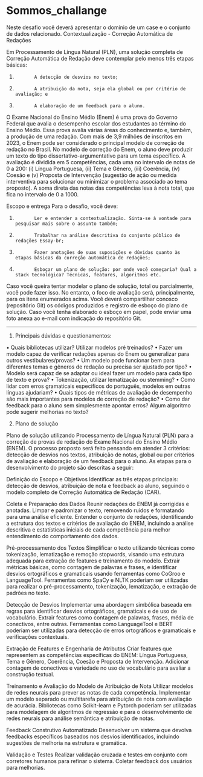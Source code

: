 # Sommos_challange

Neste desafio você deverá apresentar o domínio de um case e o conjunto de dados relacionado. 
Contextualização - Correção Automática de Redações

Em Processamento de Língua Natural (PLN), uma solução completa de Correção Automática de Redação deve contemplar pelo menos três etapas básicas:

1.            A detecção de desvios no texto;
2.            A atribuição da nota, seja ela global ou por critério de avaliação; e
3.            A elaboração de um feedback para o aluno.

O Exame Nacional do Ensino Médio (Enem) é uma prova do Governo Federal que avalia o desempenho escolar dos estudantes ao término do Ensino Médio. Essa prova avalia várias áreas do conhecimento e, também, a produção de uma redação. Com mais de 3,9 milhões de inscritos em 2023, o Enem pode ser considerado o principal modelo de correção de redação no Brasil.
No modelo de correção do Enem, o aluno deve produzir um texto do tipo dissertativo-argumentativo para um tema específico. A avaliação é dividida em 5 competências, cada uma no intervalo de notas de 0 a 200: (i) Língua Portuguesa, (ii) Tema e Gênero, (iii) Coerência, (iv) Coesão e (v) Proposta de Intervenção (sugestão de ação ou medida interventiva para solucionar ou minimizar o problema associado ao tema proposto). A soma direta das notas das competências leva à nota total, que fica no intervalo de 0 a 1000.

Escopo e entrega
Para o desafio, você deve:

1.            Ler e entender a contextualização. Sinta-se à vontade para pesquisar mais sobre o assunto também;
2.            Trabalhar na análise descritiva do conjunto público de redações Essay-br;
3.            Fazer anotações de suas suposições e dúvidas quanto às etapas básicas da correção automática de redações;
4.            Esboçar um plano de solução: por onde você começaria? Qual a stack tecnológica? Técnicas, features, algoritmos etc.

Caso você queira tentar modelar o plano de solução, total ou parcialmente, você pode fazer isso. No entanto, o foco de avaliação será, principalmente, para os itens enumerados acima. 
Você deverá compartilhar conosco (repositório Git) os códigos produzidos e registro de esboço do plano de solução. Caso você tenha elaborado o esboço em papel, pode enviar uma foto anexa ao e-mail com indicação do repositório Git. 
______________________________________________________________________________________________________________________

1.	Principais dúvidas e questionamentos:

•	Quais bibliotecas utilizar? Utilizar modelos pré treinados?
•	Fazer um modelo capaz de verificar redações apenas do Enem ou generalizar para outros vestibulares/provas?
•	Um modelo pode funcionar bem para diferentes temas e gêneros de redação ou precisa ser ajustado por tipo?
•	Modelo será capaz de se adaptar ou ideal fazer um modelo para cada tipo de texto e prova?
•	Tokenização, utilizar lematização ou stemming?
•	Como lidar com erros gramaticais específicos do português, modelos em outras línguas ajudariam?
•	Quais tipos de métricas de avaliação de desempenho são mais importantes para modelos de correção de redação?
•	Como dar feedback para o aluno sem simplesmente apontar erros? Algum algoritmo pode sugerir melhorias no texto?

2.	Plano de solução

Plano de solução utilizando Processamento de Língua Natural (PLN) para a correção de provas de redação do Exame Nacional do Ensino Médio (ENEM). O processo proposto será feito pensando em atender 3 critérios: detecção de desvios nos textos, atribuição de notas, global ou por critérios de avaliação e elaboração de um feedback para o aluno.
As etapas para o desenvolvimento do projeto são descritas a seguir:

Definição do Escopo e Objetivos
Identificar as três etapas principais: detecção de desvios, atribuição de nota e feedback ao aluno, seguindo o modelo completo de Correção Automática de Redação (CAR).

Coleta e Preparação dos Dados
Reunir redações do ENEM já corrigidas e anotadas. Limpar e padronizar o texto, removendo ruídos e formatando para uma análise eficiente.
Entender o conjunto de redações, identificando a estrutura dos textos e critérios de avaliação do ENEM, incluindo a análise descritiva e estatísticas iniciais de cada competência para melhor entendimento do comportamento dos dados.

Pré-processamento dos Textos
Simplificar o texto utilizando técnicas como tokenização, lematização e remoção stopwords, visando uma estrutura adequada para extração de features e treinamento do modelo. Extrair métricas básicas, como contagem de palavras e frases, e identificar desvios ortográficos e gramaticais usando ferramentas como CoGroo e LanguageTool. Ferramentas como SpaCy e NLTK poderiam ser utilizadas para realizar o pré-processamento, tokenização, lematização, e extração de padrões no texto.

Detecção de Desvios
Implementar uma abordagem simbólica baseada em regras para identificar desvios ortográficos, gramaticais e de uso de vocabulário. Extrair features como contagem de palavras, frases, média de conectivos, entre outras. Ferramentas como LanguageTool e BERT poderiam ser utilizadas para detecção de erros ortográficos e gramaticais e verificações contextuais.

Extração de Features e Engenharia de Atributos
Criar features que representem as competências específicas do ENEM: Língua Portuguesa, Tema e Gênero, Coerência, Coesão e Proposta de Intervenção. Adicionar contagem de conectivos e variedade no uso de vocabulário para avaliar a construção textual.

Treinamento e Avaliação do Modelo de Atribuição de Nota
Utilizar modelos de redes neurais para prever as notas de cada competência. Implementar um modelo separado ou multitarefa para atribuição de nota com avaliação de acurácia. Bibliotecas como Scikit-learn e Pytorch poderiam ser utilizadas para modelagem de algoritmos de regressão e para o desenvolvimento de redes neurais para análise semântica e atribuição de notas.

Feedback Construtivo Automatizado
Desenvolver um sistema que devolva feedbacks específicos baseados nos desvios identificados, incluindo sugestões de melhoria na estrutura e gramática.

Validação e Testes
Realizar validação cruzada e testes em conjunto com corretores humanos para refinar o sistema. Coletar feedback dos usuários para melhorias.
